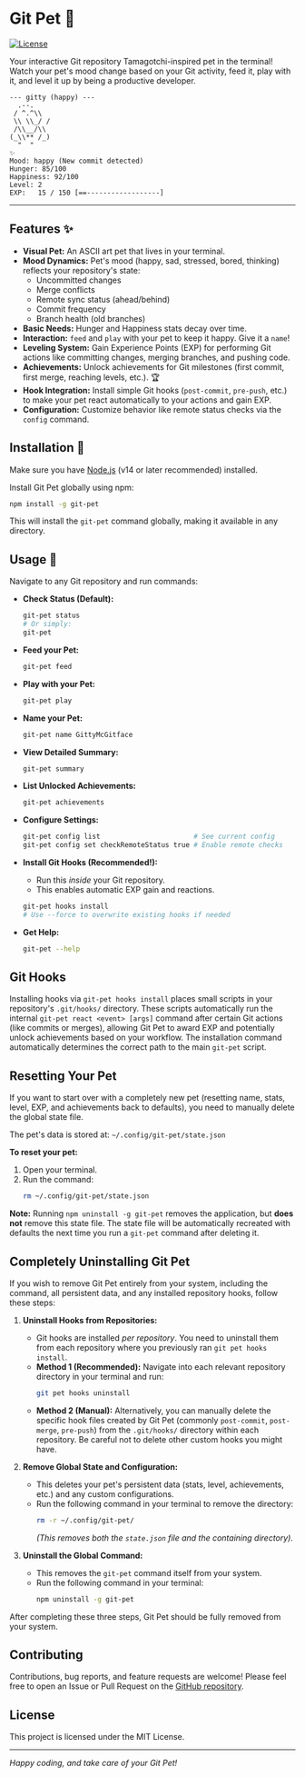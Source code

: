 # Git Pet 🐾

[![License](https://img.shields.io/github/license/technotastic/git-pet)](https://github.com/technotastic/git-pet/blob/main/LICENSE)

Your interactive Git repository Tamagotchi-inspired pet in the terminal! Watch your pet's mood change based on your Git activity, feed it, play with it, and level it up by being a productive developer.

```
--- gitty (happy) ---
  .--.
 / ^.^\\
 \\ \\_/ /
 /\\__/\\
(_\\** /_)
  "  "
✨
Mood: happy (New commit detected)
Hunger: 85/100
Happiness: 92/100
Level: 2
EXP:   15 / 150 [==------------------]
```

---

## Features ✨

*   **Visual Pet:** An ASCII art pet that lives in your terminal.
*   **Mood Dynamics:** Pet's mood (happy, sad, stressed, bored, thinking) reflects your repository's state:
    *   Uncommitted changes
    *   Merge conflicts
    *   Remote sync status (ahead/behind)
    *   Commit frequency
    *   Branch health (old branches)
*   **Basic Needs:** Hunger and Happiness stats decay over time.
*   **Interaction:** `feed` and `play` with your pet to keep it happy. Give it a `name`!
*   **Leveling System:** Gain Experience Points (EXP) for performing Git actions like committing changes, merging branches, and pushing code.
*   **Achievements:** Unlock achievements for Git milestones (first commit, first merge, reaching levels, etc.). 🏆
*   **Hook Integration:** Install simple Git hooks (`post-commit`, `pre-push`, etc.) to make your pet react automatically to your actions and gain EXP.
*   **Configuration:** Customize behavior like remote status checks via the `config` command.

## Installation 🚀

Make sure you have [Node.js](https://nodejs.org/) (v14 or later recommended) installed.

Install Git Pet globally using npm:

```bash
npm install -g git-pet
```

This will install the `git-pet` command globally, making it available in any directory.

## Usage 🔧

Navigate to any Git repository and run commands:

*   **Check Status (Default):**
    ```bash
    git-pet status
    # Or simply:
    git-pet
    ```

*   **Feed your Pet:**
    ```bash
    git-pet feed
    ```

*   **Play with your Pet:**
    ```bash
    git-pet play
    ```

*   **Name your Pet:**
    ```bash
    git-pet name GittyMcGitface
    ```

*   **View Detailed Summary:**
    ```bash
    git-pet summary
    ```

*   **List Unlocked Achievements:**
    ```bash
    git-pet achievements
    ```

*   **Configure Settings:**
    ```bash
    git-pet config list                       # See current config
    git-pet config set checkRemoteStatus true # Enable remote checks
    ```

*   **Install Git Hooks (Recommended!):**
    *   Run this *inside* your Git repository.
    *   This enables automatic EXP gain and reactions.
    ```bash
    git-pet hooks install
    # Use --force to overwrite existing hooks if needed
    ```

*   **Get Help:**
    ```bash
    git-pet --help
    ```

## Git Hooks

Installing hooks via `git-pet hooks install` places small scripts in your repository's `.git/hooks/` directory. These scripts automatically run the internal `git-pet react <event> [args]` command after certain Git actions (like commits or merges), allowing Git Pet to award EXP and potentially unlock achievements based on your workflow. The installation command automatically determines the correct path to the main `git-pet` script.

## Resetting Your Pet

If you want to start over with a completely new pet (resetting name, stats, level, EXP, and achievements back to defaults), you need to manually delete the global state file.

The pet's data is stored at: `~/.config/git-pet/state.json`

**To reset your pet:**

1.  Open your terminal.
2.  Run the command:
    ```bash
    rm ~/.config/git-pet/state.json
    ```

**Note:** Running `npm uninstall -g git-pet` removes the application, but **does not** remove this state file. The state file will be automatically recreated with defaults the next time you run a `git-pet` command after deleting it.

## Completely Uninstalling Git Pet

If you wish to remove Git Pet entirely from your system, including the command, all persistent data, and any installed repository hooks, follow these steps:

1.  **Uninstall Hooks from Repositories:**
    *   Git hooks are installed *per repository*. You need to uninstall them from each repository where you previously ran `git pet hooks install`.
    *   **Method 1 (Recommended):** Navigate into each relevant repository directory in your terminal and run:
        ```bash
        git pet hooks uninstall
        ```
    *   **Method 2 (Manual):** Alternatively, you can manually delete the specific hook files created by Git Pet (commonly `post-commit`, `post-merge`, `pre-push`) from the `.git/hooks/` directory within each repository. Be careful not to delete other custom hooks you might have.

2.  **Remove Global State and Configuration:**
    *   This deletes your pet's persistent data (stats, level, achievements, etc.) and any custom configurations.
    *   Run the following command in your terminal to remove the directory:
        ```bash
        rm -r ~/.config/git-pet/
        ```
        *(This removes both the `state.json` file and the containing directory).*

3.  **Uninstall the Global Command:**
    *   This removes the `git-pet` command itself from your system.
    *   Run the following command in your terminal:
        ```bash
        npm uninstall -g git-pet
        ```

After completing these three steps, Git Pet should be fully removed from your system.

## Contributing

Contributions, bug reports, and feature requests are welcome! Please feel free to open an Issue or Pull Request on the [GitHub repository](https://github.com/technotastic/git-pet).

## License

This project is licensed under the MIT License.

---

*Happy coding, and take care of your Git Pet!*
